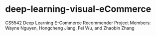 # deep-learning-visual-eCommerce

CS5542 Deep Learning E-Commerce Recommender
Project Members: Wayne Nguyen, Hongcheng Jiang, Fei Wu, and Zhaobin Zhang 
